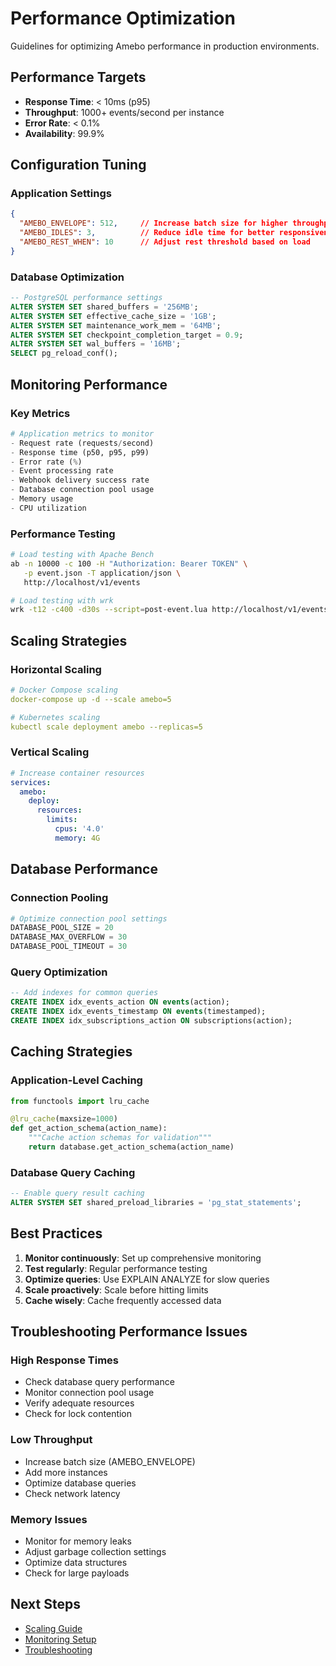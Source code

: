# Performance Optimization

Guidelines for optimizing Amebo performance in production environments.

## Performance Targets

- **Response Time**: < 10ms (p95)
- **Throughput**: 1000+ events/second per instance
- **Error Rate**: < 0.1%
- **Availability**: 99.9%

## Configuration Tuning

### Application Settings
```json
{
  "AMEBO_ENVELOPE": 512,     // Increase batch size for higher throughput
  "AMEBO_IDLES": 3,          // Reduce idle time for better responsiveness
  "AMEBO_REST_WHEN": 10      // Adjust rest threshold based on load
}
```

### Database Optimization
```sql
-- PostgreSQL performance settings
ALTER SYSTEM SET shared_buffers = '256MB';
ALTER SYSTEM SET effective_cache_size = '1GB';
ALTER SYSTEM SET maintenance_work_mem = '64MB';
ALTER SYSTEM SET checkpoint_completion_target = 0.9;
ALTER SYSTEM SET wal_buffers = '16MB';
SELECT pg_reload_conf();
```

## Monitoring Performance

### Key Metrics
```python
# Application metrics to monitor
- Request rate (requests/second)
- Response time (p50, p95, p99)
- Error rate (%)
- Event processing rate
- Webhook delivery success rate
- Database connection pool usage
- Memory usage
- CPU utilization
```

### Performance Testing
```bash
# Load testing with Apache Bench
ab -n 10000 -c 100 -H "Authorization: Bearer TOKEN" \
   -p event.json -T application/json \
   http://localhost/v1/events

# Load testing with wrk
wrk -t12 -c400 -d30s --script=post-event.lua http://localhost/v1/events
```

## Scaling Strategies

### Horizontal Scaling
```yaml
# Docker Compose scaling
docker-compose up -d --scale amebo=5

# Kubernetes scaling
kubectl scale deployment amebo --replicas=5
```

### Vertical Scaling
```yaml
# Increase container resources
services:
  amebo:
    deploy:
      resources:
        limits:
          cpus: '4.0'
          memory: 4G
```

## Database Performance

### Connection Pooling
```python
# Optimize connection pool settings
DATABASE_POOL_SIZE = 20
DATABASE_MAX_OVERFLOW = 30
DATABASE_POOL_TIMEOUT = 30
```

### Query Optimization
```sql
-- Add indexes for common queries
CREATE INDEX idx_events_action ON events(action);
CREATE INDEX idx_events_timestamp ON events(timestamped);
CREATE INDEX idx_subscriptions_action ON subscriptions(action);
```

## Caching Strategies

### Application-Level Caching
```python
from functools import lru_cache

@lru_cache(maxsize=1000)
def get_action_schema(action_name):
    """Cache action schemas for validation"""
    return database.get_action_schema(action_name)
```

### Database Query Caching
```sql
-- Enable query result caching
ALTER SYSTEM SET shared_preload_libraries = 'pg_stat_statements';
```

## Best Practices

1. **Monitor continuously**: Set up comprehensive monitoring
2. **Test regularly**: Regular performance testing
3. **Optimize queries**: Use EXPLAIN ANALYZE for slow queries
4. **Scale proactively**: Scale before hitting limits
5. **Cache wisely**: Cache frequently accessed data

## Troubleshooting Performance Issues

### High Response Times
- Check database query performance
- Monitor connection pool usage
- Verify adequate resources
- Check for lock contention

### Low Throughput
- Increase batch size (AMEBO_ENVELOPE)
- Add more instances
- Optimize database queries
- Check network latency

### Memory Issues
- Monitor for memory leaks
- Adjust garbage collection settings
- Optimize data structures
- Check for large payloads

## Next Steps
- [Scaling Guide](../deployment/scaling.md)
- [Monitoring Setup](../deployment/monitoring.md)
- [Troubleshooting](troubleshooting.md)
